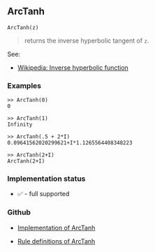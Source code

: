 ## ArcTanh

```
ArcTanh(z)
```

> returns the inverse hyperbolic tangent of `z`.

See:
* [Wikipedia: Inverse hyperbolic function](https://en.wikipedia.org/wiki/Inverse_hyperbolic_function)

### Examples

``` 
>> ArcTanh(0)    
0  

>> ArcTanh(1)    
Infinity    
  
>> ArcTanh(.5 + 2*I)
0.09641562020299621+I*1.1265564408348223  

>> ArcTanh(2+I)    
ArcTanh(2+I)
```






### Implementation status

* &#x2705; - full supported

### Github

* [Implementation of ArcTanh](https://github.com/axkr/symja_android_library/blob/master/symja_android_library/matheclipse-core/src/main/java/org/matheclipse/core/builtin/ExpTrigsFunctions.java#L1096) 

* [Rule definitions of ArcTanh](https://github.com/axkr/symja_android_library/blob/master/symja_android_library/rules/ArcTanhRules.m) 
